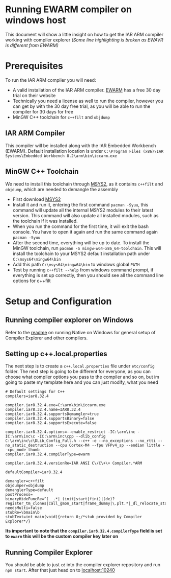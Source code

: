 # Running EWARM compiler on windows host
This document will show a little insight on how to get the IAR ARM compiler working with compiler explorer *(Some line highlighting is broken as EWAVR is different from EWARM)*

# Prerequisites
To run the IAR ARM compiler you will need:

- A valid installation of the IAR ARM compiler. [EWARM](https://www.iar.com/iar-embedded-workbench/#!?architecture=Arm) has a free 30 day trial on their website
- Technically you need a license as well to run the compiler, however you can get by with the 30 day free trial, as you will be able to run the compiler for 30 days for free
- MinGW C++ toolchain for `c++filt` and `objdump`

## IAR ARM Compiler
This compiler will be installed along with the IAR Embedded Workbench (EWARM). Default installation location is under `C:\Program Files (x86)\IAR Systems\Embedded Workbench 8.2\arm\bin\iccarm.exe`

## MinGW C++ Toolchain
We need to install this toolchain through [MSYS2](https://www.msys2.org/), as it contains `c++filt` and `objdump`, which are needed to demangle the assembly

- First download [MSYS2](https://www.msys2.org/)
- Install it and run it, entering the first command `pacman -Syuu`, this command will update all the internal MSYS2 modules to their latest version. This command will also update all installed modules, such as the toolchain if it was installed.
- When you run the command for the first time, it will exit the bash console. You have to open it again and run the same command again `pacman -Syuu`
- After the second time, everything will be up to date. To install the MinGW toolchain, run `pacman -S mingw-w64-x86_64-toolchain`. This will install the toolchain to your MSYS2 default installation path under `C:\msys64\mingw64\bin`
- Add this path `C:\msys64\mingw64\bin` to windows global `PATH` 
- Test by running `c++filt --help` from windows command prompt, if everything is set up correctly, then you should see all the command line options for c++filt

# Setup and Configuration
## Running compiler explorer on Windows
Refer to the [readme](https://github.com/compiler-explorer/compiler-explorer/blob/master/docs/WindowsNative.md) on running Native on Windows for general setup of Compiler Explorer and other compilers.

## Setting up c++.local.properties
The next step is to create a `c++.local.properties` file under `etc/config` folder. The next step is going to be different for everyone, as you can choose what compiler options you pass to the compiler and so on, but im going to paste my template here and you can just modify, what you need

```
# Default settings for C++
compilers=iar8.32.4

compiler.iar8.32.4.exe=C:\arm\bin\iccarm.exe
compiler.iar8.32.4.name=IAR8.32.4
compiler.iar8.32.4.supportsDemangler=true
compiler.iar8.32.4.supportsBinary=false
compiler.iar8.32.4.supportsExecute=false

compiler.iar8.32.4.options=--enable_restrict -IC:\arm\inc -IC:\arm\inc\c -IC:\arm\inc\cpp --dlib_config C:\arm\inc\c\DLib_Config_Full.h --c++ -e --no_exceptions --no_rtti --no_static_destruction --cpu Cortex-M4 --fpu VFPv4_sp --endian little --cpu_mode thumb
compiler.iar8.32.4.compilerType=ewarm

compiler.iar8.32.4.versionRe=IAR ANSI C\/C\+\+ Compiler.*ARM

defaultCompiler=iar8.32.4

demangler=c++filt
objdumper=objdump
demanglerType=default
postProcess=
binaryHideFuncRe=^(__.*|_(init|start|fini)|(de)?register_tm_clones|call_gmon_start|frame_dummy|\.plt.*|_dl_relocate_static_pie)$
needsMulti=false
stubRe=\bmain\b
stubText=int main(void){return 0;/*stub provided by Compiler Explorer*/}
```
**Its important to note that the `compiler.iar8.32.4.compilerType` field is set to `ewarm` this will be the custom compiler key later on**

## Running Compiler Explorer

You should be able to just `cd` into the compiler explorer repository and run `npm start`. After that just head on to [localhost:10240](http://localhost:10240)